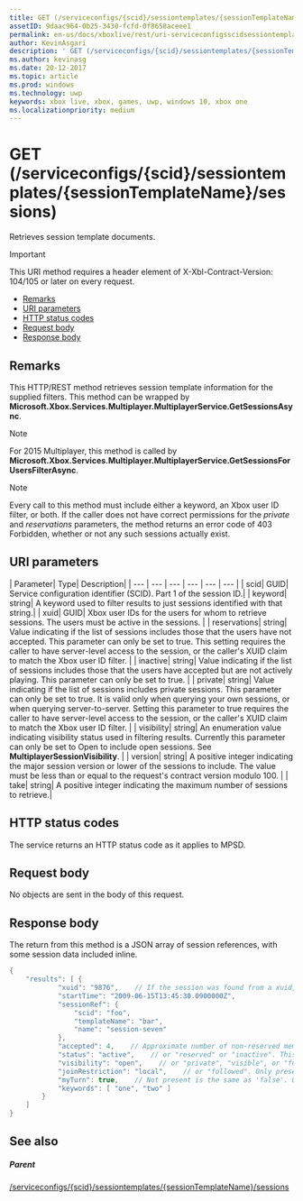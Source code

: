 ```yaml
---
title: GET (/serviceconfigs/{scid}/sessiontemplates/{sessionTemplateName}/sessions)
assetID: 9daac964-0b25-3430-fcfd-0f8658aceee1
permalink: en-us/docs/xboxlive/rest/uri-serviceconfigsscidsessiontemplatessessiontemplatenamesessionsget.html
author: KevinAsgari
description: ' GET (/serviceconfigs/{scid}/sessiontemplates/{sessionTemplateName}/sessions)'
ms.author: kevinasg
ms.date: 20-12-2017
ms.topic: article
ms.prod: windows
ms.technology: uwp
keywords: xbox live, xbox, games, uwp, windows 10, xbox one
ms.localizationpriority: medium
---
```



# GET (/serviceconfigs/{scid}/sessiontemplates/{sessionTemplateName}/sessions)
Retrieves session template documents.

> [!IMPORTANT]
> This URI method requires a header element of X-Xbl-Contract-Version: 104/105 or later on every request.

  * [Remarks](#ID4ET)
  * [URI parameters](#ID4EKB)
  * [HTTP status codes](#ID4EXB)
  * [Request body](#ID4EAC)
  * [Response body](#ID4EKC)

<a id="ID4ET"></a>


## Remarks

This HTTP/REST method retrieves session template information for the supplied filters. This method can be wrapped by **Microsoft.Xbox.Services.Multiplayer.MultiplayerService.GetSessionsAsync**.


> [!NOTE] 
> For 2015 Multiplayer, this method is called by <b>Microsoft.Xbox.Services.Multiplayer.MultiplayerService.GetSessionsForUsersFilterAsync</b>.  



> [!NOTE] 
> Every call to this method must include either a keyword, an Xbox user ID filter, or both. If the caller does not have correct permissions for the <i>private</i> and <i>reservations</i> parameters, the method returns an error code of 403 Forbidden, whether or not any such sessions actually exist.  


<a id="ID4EKB"></a>


## URI parameters

| Parameter| Type| Description|
| --- | --- | --- | --- | --- | --- |
| scid| GUID| Service configuration identifier (SCID). Part 1 of the session ID.|
| keyword| string| A keyword used to filter results to just sessions identified with that string.|
| xuid| GUID| Xbox user IDs for the users for whom to retrieve sessions. The users must be active in the sessions. |
| reservations| string| Value indicating if the list of sessions includes those that the users have not accepted. This parameter can only be set to true. This setting requires the caller to have server-level access to the session, or the caller's XUID claim to match the Xbox user ID filter. |
| inactive| string| Value indicating if the list of sessions includes those that the users have accepted but are not actively playing. This parameter can only be set to true. |
| private| string| Value indicating if the list of sessions includes private sessions. This parameter can only be set to true. It is valid only when querying your own sessions, or when querying server-to-server. Setting this parameter to true requires the caller to have server-level access to the session, or the caller's XUID claim to match the Xbox user ID filter. |
| visibility| string| An enumeration value indicating visibility status used in filtering results. Currently this parameter can only be set to Open to include open sessions. See <b>MultiplayerSessionVisibility</b>. |
| version| string| A positive integer indicating the major session version or lower of the sessions to include. The value must be less than or equal to the request's contract version modulo 100. |
| take| string| A positive integer indicating the maximum number of sessions to retrieve.|

<a id="ID4EXB"></a>


## HTTP status codes
The service returns an HTTP status code as it applies to MPSD.  
<a id="ID4EAC"></a>


## Request body

No objects are sent in the body of this request.

<a id="ID4EKC"></a>


## Response body

The return from this method is a JSON array of session references, with some session data included inline.


```cpp
{
    "results": [ {
            "xuid": "9876",    // If the session was found from a xuid, that xuid.
            "startTime": "2009-06-15T13:45:30.0900000Z",
            "sessionRef": {
                "scid": "foo",
                "templateName": "bar",
                "name": "session-seven"
            },
            "accepted": 4,    // Approximate number of non-reserved members.
            "status": "active",    // or "reserved" or "inactive". This is the state of the user in the session, not the session itself. Only present if the session was found using a xuid.
            "visibility": "open",    // or "private", "visible", or "full"
            "joinRestriction": "local",    // or "followed". Only present if 'visibility' is "open" or "full" and the session has a join restriction.
            "myTurn": true,    // Not present is the same as 'false'. Only present if the session was found using a xuid.
            "keywords": [ "one", "two" ]
        }
    ]
}

```


<a id="ID4EUC"></a>


## See also

<a id="ID4EWC"></a>


##### Parent

[/serviceconfigs/{scid}/sessiontemplates/{sessionTemplateName}/sessions](uri-serviceconfigsscidsessiontemplatessessiontemplatenamesessions.md)
